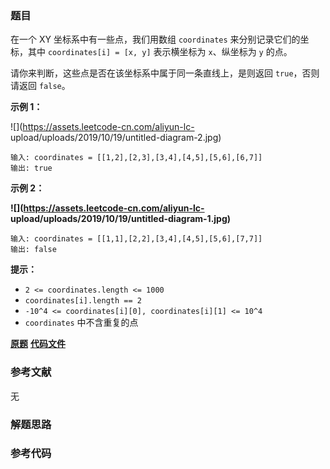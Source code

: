 ### 题目
在一个 XY 坐标系中有一些点，我们用数组 `coordinates` 来分别记录它们的坐标，其中 `coordinates[i] = [x, y]`
表示横坐标为 `x`、纵坐标为 `y` 的点。

请你来判断，这些点是否在该坐标系中属于同一条直线上，是则返回 `true`，否则请返回 `false`。



**示例 1：**

![](https://assets.leetcode-cn.com/aliyun-lc-
upload/uploads/2019/10/19/untitled-diagram-2.jpg)

    
    
    输入: coordinates = [[1,2],[2,3],[3,4],[4,5],[5,6],[6,7]]
    输出: true
    

**示例 2：**

**![](https://assets.leetcode-cn.com/aliyun-lc-
upload/uploads/2019/10/19/untitled-diagram-1.jpg)**

    
    
    输入: coordinates = [[1,1],[2,2],[3,4],[4,5],[5,6],[7,7]]
    输出: false
    



**提示：**

  * `2 <= coordinates.length <= 1000`
  * `coordinates[i].length == 2`
  * `-10^4 <= coordinates[i][0], coordinates[i][1] <= 10^4`
  * `coordinates` 中不含重复的点

 **[原题](https://leetcode-cn.com/problems/check-if-it-is-a-straight-line/)**    **[代码文件]()**


### 参考文献
无

### 解题思路




### 参考代码

```go


```




